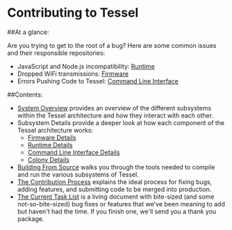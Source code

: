 Contributing to Tessel
==================

##At a glance:

Are you trying to get to the root of a bug? Here are some common issues and their responsible repositories:

- JavaScript and Node.js incompatibility: [Runtime](https://github.com/tessel/runtime)
- Dropped WiFi transmissions: [Firmware](https://github.com/tessel/firmware)
- Errors Pushing Code to Tessel: [Command Line Interface](https://github.com/tessel/cli)


##Contents:

- [System Overview](./system-overview.md) provides an overview of the different subsystems within the Tessel architecture and how they interact with each other.
- Subsystem Details provide a deeper look at how each component of the Tessel architecture works:
  - [Firmware Details](./firmware-details.md)
  - [Runtime Details](./runtime-details.md)
  - [Command Line Interface Details](./cli-details.md)
  - [Colony Details](./colony-details.md)
- [Building From Source](./build-from-source.md) walks you through the tools needed to compile and run the various subsystems of Tessel.
- [The Contribution Process](./contribution-process.md) explains the ideal process for fixing bugs, adding features, and submitting code to be merged into production.
- [The Current Task List](./task-list.md) is a living document with bite-sized (and some not-so-bite-sized) bug fixes or features that we've been meaning to add but haven't had the time. If you finish one, we'll send you a thank you package.

